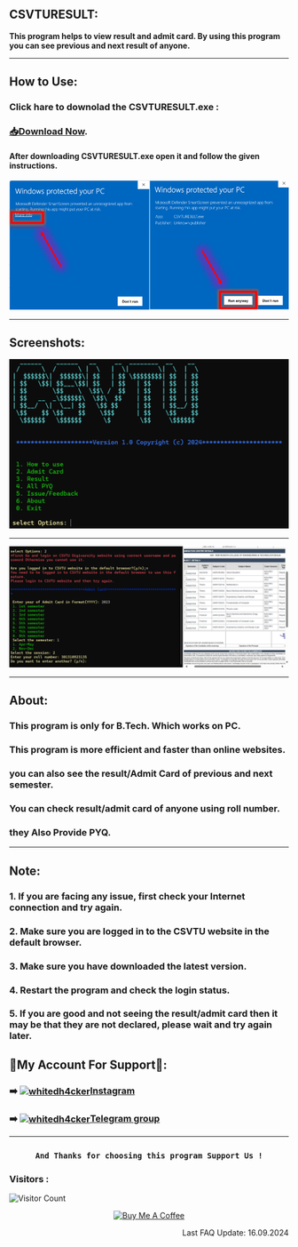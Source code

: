 ## CSVTURESULT:
**This program helps to view result and admit card. By using this program you can see previous and next result of anyone.**
***

## How to Use:
### Click hare to downolad the CSVTURESULT.exe :
### [📥Download Now](https://github.com/MRS4NJ4Y/CSVTURESULT/raw/main/CSVTURESULT.exe).
#### After downloading CSVTURESULT.exe open it and follow the given instructions.
![App Screenshot](https://github.com/MRS4NJ4Y/CSVTURESULT/blob/main/src/Screenshot_1.png)
***
## Screenshots:
![App Screenshot](https://github.com/MRS4NJ4Y/CSVTURESULT/blob/main/src/Screenshot_2.png)
***
![App Screenshot](https://github.com/MRS4NJ4Y/CSVTURESULT/blob/main/src/Screenshot_3.png)
***
## About:
### This program is only for B.Tech. Which works on PC.
### This program is more efficient and faster than online websites.
### you can also see the result/Admit Card of previous and next semester.
### You can check result/admit card of anyone using roll number.
### they Also Provide PYQ.
***
## Note:
### 1. If you are facing any issue, first check your Internet connection and try again.
### 2. Make sure you are logged in to the CSVTU website in the default browser.
### 3. Make sure you have downloaded the latest version.
### 4. Restart the program and check the login status.
### 5. If you are good and not seeing the result/admit card then it may be that they are not declared, please wait and try again later.

## 👤My Account For Support👤:

### <p align="left"> ➡️ <a href="https://instagram.com/MRS4NJ4Y" target="blank"><img align="center" src="https://raw.githubusercontent.com/rahuldkjain/github-profile-readme-generator/master/src/images/icons/Social/instagram.svg" alt="whitedh4cker" height="40" width="40" /></a>[Instagram](https://Instagram.com/WHITEDH4CKER)</p>

### <p align="left"> ➡️ <a href="https://t.me/MRS4NJ4Y" target="blank"><img align="center" src="https://github.com/gauravghongde/social-icons/blob/master/SVG/Color/Telegram.svg" alt="whitedh4cker" height="40" width="40" /></a>[Telegram group](https://t.me/WHITEDR00M)</p>

***
### <p align="center">```And Thanks for choosing this program Support Us !``` 

### Visitors :

![Visitor Count](https://profile-counter.glitch.me/MRS4NJ4Y/count.svg)

<p align="center">
<a href="https://www.buymeacoffee.com/MRS4NJ4Y" target="_blank"><img src="https://cdn.buymeacoffee.com/buttons/v2/default-yellow.png" alt="Buy Me A Coffee" style="height: 60px !important;width: 217px !important;" ></a>
  <br> </p>

<p align="right"> Last FAQ Update: 16.09.2024 </p>
